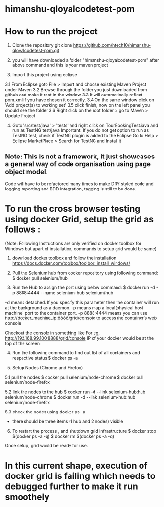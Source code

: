 # himanshu-qloyalcodetest-pom

# How to run the project
1. Clone the repository 
git clone https://github.com/htech10/himanshu-qloyalcodetest-pom.git

2. you will have downloaded a folder "himanshu-qloyalcodetest-pom" after above command and this is your maven project

3. Import this project using eclipse

3.1 From Eclipse goto File > Import and choose existing Maven Project under Maven
3.2 Browse through the folder you just downloaded from github and make it root in the window
3.3 It will automatically reflect pom.xml if you have chosen it correctly. 
3.4 On the same window click on 'Add project(s) to working set'
3.5 click finish, now on the left panel you should see the folder
3.6 Right click on the root folder > go to Maven > Update Project

4. Goto 'src/test/java' > 'tests' and right click on TourBookingTest.java and run as TestNG test/java
   Important: If you do not get option to run as TestNG test, check if TestNG plugin is added to the Eclipse
   Go to Help > Eclipse MarketPlace > Search for TestNG and Install it 

## Note: This is not a framework, it just showcases a general way of code organisation using page object model.
Code will have to be refactored many times to make DRY styled code and logging reporting and BDD integration, tagging is still to be done. 

# To run the cross browser testing using docker Grid, setup the grid as follows :
(Note: Following Instructions are only verified on docker toolbox for Windows but apart of installation, commands to setup grid would be same)

1. download docker toolbox and follow the installation https://docs.docker.com/toolbox/toolbox_install_windows/

2. Pull the Selenium hub from docker repository using following command:
$ docker pull selenium/hub

3. Run the Hub to assign the port using below command:
$ docker run -d -p 8888:4444 --name selenium-hub selenium/hub

-d means detached. If you specify this parameter then the container will run at the background as a daemon.
-p means map a local(physical host machine) port to the container port.
-p 8888:4444 means you can use http://docker_machine_ip:8888/grid/console to access the container’s web console

Checkout the console in something like For eg, http://192.168.99.100:8888/grid/console
IP of your docker would be at the top of the screen

4. Run the following command to find out list of all containers and respective status
$ docker ps -a

5. Setup Nodes (Chrome and Firefox)

5.1 pull the nodes
$ docker pull selenium/node-chrome
$ docker pull selenium/node-firefox

5.2 link the nodes to the hub
$ docker run -d --link selenium-hub:hub selenium/node-chrome
$ docker run -d --link selenium-hub:hub selenium/node-firefox

5.3 check the nodes using 
docker ps -a 
- there should be three items (1 hub and 2 nodes) visible

6. To restart the process , and shutdown grid infrastructure
$ docker stop $(docker ps -a -q)
$ docker rm $(docker ps -a -q)

Once setup, grid would be ready for use.

# In this current shape, execution of docker grid is failing which needs to debugged further to make it run smoothely

	


